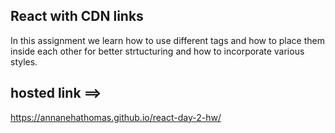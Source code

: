 ## React with CDN links
In this assignment we learn how to use different tags and how to place them inside each other for better strtucturing and how to incorporate various styles. 
## hosted link ==> 
https://annanehathomas.github.io/react-day-2-hw/
